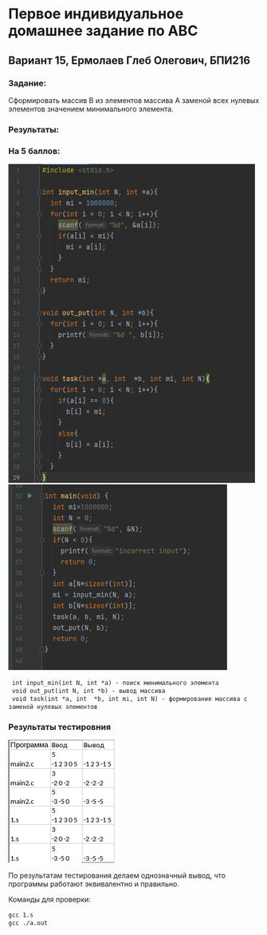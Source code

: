 # Первое индивидуальное домашнее задание по АВС
## Вариант 15, Ермолаев Глеб Олегович, БПИ216
### Задание:
Сформировать массив B из элементов массива A заменой всех
нулевых элементов значением минимального элемента.
### Результаты:
### На 5 баллов:
![img](1.png)
![img](2.png)

```
 int input_min(int N, int *a) - поиск минимального элемента
 void out_put(int N, int *b) - вывод массива
 void task(int *a, int  *b, int mi, int N) - формирование массива с заменой нулевых элементов
 ```
 
 ### Результаты тестировния 
 
 ![img](res.png)
 
 По результатам тестирования делаем однозначный вывод, что программы работают эквивалентно и правильно.
 
Команды для проверки:
```
gcc 1.s
gcc ./a.out
```

 
